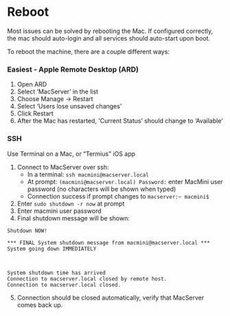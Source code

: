 # Reboot
Most issues can be solved by rebooting the Mac. If configured correctly, the mac should auto-login and all services should auto-start upon boot. 

To reboot the machine, there are a couple different ways:


### Easiest - Apple Remote Desktop (ARD)
1. Open ARD
2. Select ‘MacServer’ in the list
3. Choose Manage -> Restart
4. Select ‘Users lose unsaved changes’
5. Click Restart
6. After the Mac has restarted, ‘Current Status’ should change to ‘Available’

### SSH
Use Terminal on a Mac, or “Termius” iOS app

1. Connect to MacServer over ssh:
    - In a terminal: `ssh macmini@macserver.local`
    - At prompt: `(macmini@macserver.local) Password:` enter MacMini user password (no characters will be shown when typed)
    - Connection success if prompt changes to `macserver:~ macmini$`
2. Enter `sudo shutdown -r now` at prompt
3. Enter macmini user password
4. Final shutdown message will be shown:
```
Shutdown NOW!
                                                                               
*** FINAL System shutdown message from macmini@macserver.local ***           
System going down IMMEDIATELY                                                  
                                                                               
                                                                               

System shutdown time has arrived
Connection to macserver.local closed by remote host.
Connection to macserver.local closed.
```
5. Connection should be closed automatically, verify that MacServer comes back up.

